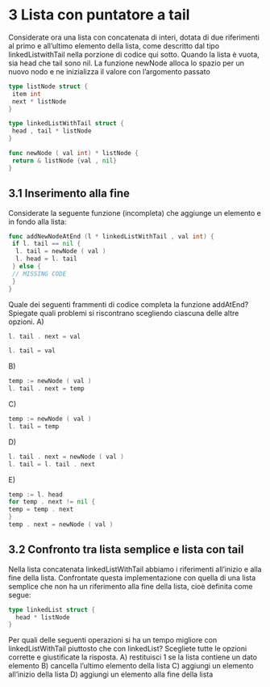 # 3 Lista con puntatore a tail

Considerate ora una lista con concatenata di interi, dotata di due riferimenti al primo e all’ultimo
elemento della lista, come descritto dal tipo linkedListwithTail nella porzione di codice qui
sotto. Quando la lista è vuota, sia head che tail sono nil. La funzione newNode alloca lo
spazio per un nuovo nodo e ne inizializza il valore con l’argomento passato

```go
type listNode struct {
 item int
 next * listNode
}

type linkedListWithTail struct {
 head , tail * listNode
}

func newNode ( val int) * listNode {
 return & listNode {val , nil}
}
```

## 3.1 Inserimento alla fine

Considerate la seguente funzione (incompleta) che aggiunge un elemento e in fondo alla lista:

```go
func addNewNodeAtEnd (l * linkedListWithTail , val int) {
 if l. tail == nil {
  l. tail = newNode ( val )
  l. head = l. tail
 } else {
 // MISSING CODE
 }
}
```

Quale dei seguenti frammenti di codice completa la funzione addAtEnd? Spiegate quali
problemi si riscontrano scegliendo ciascuna delle altre opzioni.
A)

```go
l. tail . next = val

l. tail = val
```


B)

```go
temp := newNode ( val )
l. tail . next = temp
```


C) 

```go
temp := newNode ( val )
l. tail = temp
```


D) 

```go
l. tail . next = newNode ( val )
l. tail = l. tail . next
```

E) 

```go
temp := l. head
for temp . next != nil {
temp = temp . next
}
temp . next = newNode ( val )
```

## 3.2 Confronto tra lista semplice e lista con tail

Nella lista concatenata linkedListWithTail abbiamo i riferimenti all’inizio e alla fine della lista. Confrontate questa implementazione con quella di una lista semplice che non ha un riferimento alla fine della lista, cioè definita come segue:




```go
type linkedList struct {
  head * listNode
}
```

Per quali delle seguenti operazioni si ha un tempo migliore con linkedListWithTail piuttosto
che con linkedList? Scegliete tutte le opzioni corrette e giustificate la risposta.
A) restituisci 1 se la lista contiene un dato elemento
B) cancella l’ultimo elemento della lista
C) aggiungi un elemento all’inizio della lista
D) aggiungi un elemento alla fine della lista
